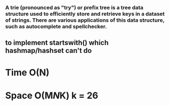 ### A trie (pronounced as "try") or prefix tree is a tree data structure used to efficiently store and retrieve keys in a dataset of strings. There are various applications of this data structure, such as autocomplete and spellchecker.


## to implement startswith() which hashmap/hashset can't do


# Time O(N)
# Space O(M*N*K)  k = 26
